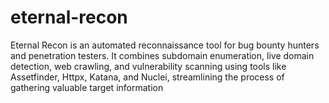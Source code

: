 # eternal-recon
Eternal Recon is an automated reconnaissance tool for bug bounty hunters and penetration testers. It combines subdomain enumeration, live domain detection, web crawling, and vulnerability scanning using tools like Assetfinder, Httpx, Katana, and Nuclei, streamlining the process of gathering valuable target information
